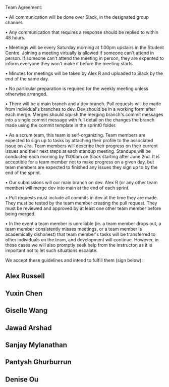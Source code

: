 Team Agreement:

• All communication will be done over Slack, in the designated group channel.

• Any communication that requires a response should be replied to within 48 hours.

• Meetings will be every Saturday morning at 1:00pm upstairs in the Student Centre. Joining a meeting virtually is allowed if someone can't attend in person. If someone can't attend the meeting in person, they are expented to inform everyone they won't make it before the meeting starts.

• Minutes for meetings will be taken by Alex R and uploaded to Slack by the end of the same day.

• No particular preparation is required for the weekly meeting unless otherwise arranged.

• There will be a main branch and a dev branch. Pull requests will be made from individual's branches to dev. Dev should be in a working form after each merge. Merges should squish the merging branch's commit messages into a single commit message with full detail on the changes the branch made using the commit template in the sprint0 folder.

• As a scrum team, this team is self-organizing. Team members are expected to sign up to tasks by attaching their profile to the associated issue on Jira. Team members will describe their progress on their current issues and their next steps at each standup meeting. Standups will be conducted each morning by 11:00am on Slack starting after June 2nd. It is acceptible for a team member not to make progress on a given day, but team members are expected to finished any issues they sign up to by the end of the sprint.

• Our submissions will our main branch on dev. Alex R (or any other team member) will merge dev into main at the end of each sprint.

• Pull requests must include all commits in dev at the time they are made. They must be tested by the team member creating the pull request. They must be reviewed and approved by at least one other team member before being merged.

• In the event a team member is unreliable (ie. a team member drops out, a team member consistently
misses meetings, or a team member is academically dishonest) that team member's tasks will be transferred to other individuals on the team, and development will continue. However, in these cases we will also promptly seek help from the instructor, as it is important not to let such situations escalate.

We accept these guidelines and intend to fulfill them (sign below):

Alex Russell
--------------------------------------------------------------------
Yuxin Chen
--------------------------------------------------------------------
Giselle Wang
---------------------------------------------------------------------
Jawad Arshad
---------------------------------------------------------------------
Sanjay Mylanathan
----------------------------------------------------------------------
Pantysh Ghurburrun
--------------------------------------------------------------------
Denise Ou
--------------------------------------------------------------------
